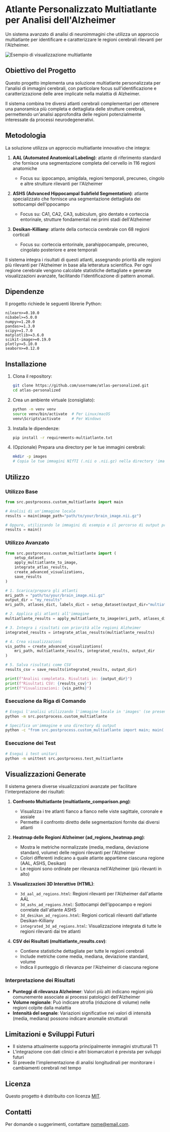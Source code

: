 # Atlante Personalizzato Multiatlante per Analisi dell'Alzheimer

Un sistema avanzato di analisi di neuroimmagini che utilizza un approccio multiatlante per identificare e caratterizzare le regioni cerebrali rilevanti per l'Alzheimer.

![Esempio di visualizzazione multiatlante](custom_multiatlante_results/multiatlante_comparison.png)

## Obiettivo del Progetto

Questo progetto implementa una soluzione multiatlante personalizzata per l'analisi di immagini cerebrali, con particolare focus sull'identificazione e caratterizzazione delle aree implicate nella malattia di Alzheimer. 

Il sistema combina tre diversi atlanti cerebrali complementari per ottenere una panoramica più completa e dettagliata delle strutture cerebrali, permettendo un'analisi approfondita delle regioni potenzialmente interessate da processi neurodegenerativi.

## Metodologia

La soluzione utilizza un approccio multiatlante innovativo che integra:

1. **AAL (Automated Anatomical Labeling)**: atlante di riferimento standard che fornisce una segmentazione completa del cervello in 116 regioni anatomiche
   - Focus su: ippocampo, amigdala, regioni temporali, precuneo, cingolo e altre strutture rilevanti per l'Alzheimer

2. **ASHS (Advanced Hippocampal Subfield Segmentation)**: atlante specializzato che fornisce una segmentazione dettagliata dei sottocampi dell'ippocampo
   - Focus su: CA1, CA2, CA3, subiculum, giro dentato e corteccia entorinale, strutture fondamentali nei primi stadi dell'Alzheimer

3. **Desikan-Killiany**: atlante della corteccia cerebrale con 68 regioni corticali
   - Focus su: corteccia entorinale, parahippocampale, precuneo, cingolato posteriore e aree temporali

Il sistema integra i risultati di questi atlanti, assegnando priorità alle regioni più rilevanti per l'Alzheimer in base alla letteratura scientifica. Per ogni regione cerebrale vengono calcolate statistiche dettagliate e generate visualizzazioni avanzate, facilitando l'identificazione di pattern anomali.

## Dipendenze

Il progetto richiede le seguenti librerie Python:

```
nilearn>=0.10.0
nibabel>=5.0.0
numpy>=1.20.0
pandas>=1.3.0
scipy>=1.7.0
matplotlib>=3.6.0
scikit-image>=0.19.0
plotly>=5.10.0
seaborn>=0.12.0
```

## Installazione

1. Clona il repository:
   ```bash
   git clone https://github.com/username/atlas-personalized.git
   cd atlas-personalized
   ```

2. Crea un ambiente virtuale (consigliato):
   ```bash
   python -m venv venv
   source venv/bin/activate  # Per Linux/macOS
   venv\Scripts\activate     # Per Windows
   ```

3. Installa le dipendenze:
   ```bash
   pip install -r requirements-multiatlante.txt
   ```

4. (Opzionale) Prepara una directory per le tue immagini cerebrali:
   ```bash
   mkdir -p images
   # Copia le tue immagini NIfTI (.nii o .nii.gz) nella directory 'images'
   ```

## Utilizzo

### Utilizzo Base

```python
from src.postprocess.custom_multiatlante import main

# Analisi di un'immagine locale
results = main(image_path="path/to/your/brain_image.nii.gz")

# Oppure, utilizzando le immagini di esempio e il percorso di output predefinito
results = main()
```

### Utilizzo Avanzato

```python
from src.postprocess.custom_multiatlante import (
    setup_dataset, 
    apply_multiatlante_to_image,
    integrate_atlas_results,
    create_advanced_visualizations,
    save_results
)

# 1. Scarica/prepara gli atlanti
mri_path = "path/to/your/brain_image.nii.gz"
output_dir = "my_results"
mri_path, atlases_dict, labels_dict = setup_dataset(output_dir="multiatlante_data_cache")

# 2. Applica gli atlanti all'immagine
multiatlante_results = apply_multiatlante_to_image(mri_path, atlases_dict, labels_dict)

# 3. Integra i risultati con priorità alle regioni Alzheimer
integrated_results = integrate_atlas_results(multiatlante_results)

# 4. Crea visualizzazioni
vis_paths = create_advanced_visualizations(
    mri_path, multiatlante_results, integrated_results, output_dir
)

# 5. Salva risultati come CSV
results_csv = save_results(integrated_results, output_dir)

print(f"Analisi completata. Risultati in: {output_dir}")
print(f"Risultati CSV: {results_csv}")
print(f"Visualizzazioni: {vis_paths}")
```

### Esecuzione da Riga di Comando

```bash
# Esegui l'analisi utilizzando l'immagine locale in 'images' (se presente)
python -m src.postprocess.custom_multiatlante

# Specifica un'immagine e una directory di output
python -c "from src.postprocess.custom_multiatlante import main; main('path/to/image.nii.gz', 'output_folder')"
```

### Esecuzione dei Test

```bash
# Esegui i test unitari
python -m unittest src.postprocess.test_multiatlante
```

## Visualizzazioni Generate

Il sistema genera diverse visualizzazioni avanzate per facilitare l'interpretazione dei risultati:

1. **Confronto Multiatlante (multiatlante_comparison.png)**:
   - Visualizza i tre atlanti fianco a fianco nelle viste sagittale, coronale e assiale
   - Permette il confronto diretto delle segmentazioni fornite dai diversi atlanti

2. **Heatmap delle Regioni Alzheimer (ad_regions_heatmap.png)**:
   - Mostra le metriche normalizzate (media, mediana, deviazione standard, volume) delle regioni rilevanti per l'Alzheimer
   - Colori differenti indicano a quale atlante appartiene ciascuna regione (AAL, ASHS, Desikan)
   - Le regioni sono ordinate per rilevanza nell'Alzheimer (più rilevanti in alto)

3. **Visualizzazioni 3D Interattive (HTML)**:
   - `3d_aal_ad_regions.html`: Regioni rilevanti per l'Alzheimer dall'atlante AAL
   - `3d_ashs_ad_regions.html`: Sottocampi dell'ippocampo e regioni correlate dall'atlante ASHS
   - `3d_desikan_ad_regions.html`: Regioni corticali rilevanti dall'atlante Desikan-Killiany
   - `integrated_3d_ad_regions.html`: Visualizzazione integrata di tutte le regioni rilevanti dai tre atlanti

4. **CSV dei Risultati (multiatlante_results.csv)**:
   - Contiene statistiche dettagliate per tutte le regioni cerebrali
   - Include metriche come media, mediana, deviazione standard, volume
   - Indica il punteggio di rilevanza per l'Alzheimer di ciascuna regione

### Interpretazione dei Risultati

- **Punteggi di rilevanza Alzheimer**: Valori più alti indicano regioni più comunemente associate ai processi patologici dell'Alzheimer
- **Volume regionale**: Può indicare atrofia (riduzione di volume) nelle regioni colpite dalla malattia
- **Intensità del segnale**: Variazioni significative nei valori di intensità (media, mediana) possono indicare anomalie strutturali

## Limitazioni e Sviluppi Futuri

- Il sistema attualmente supporta principalmente immagini strutturali T1
- L'integrazione con dati clinici e altri biomarcatori è prevista per sviluppi futuri
- Si prevede l'implementazione di analisi longitudinali per monitorare i cambiamenti cerebrali nel tempo

## Licenza

Questo progetto è distribuito con licenza [MIT](LICENSE).

## Contatti

Per domande o suggerimenti, contattare [nome@email.com](mailto:nome@email.com).

